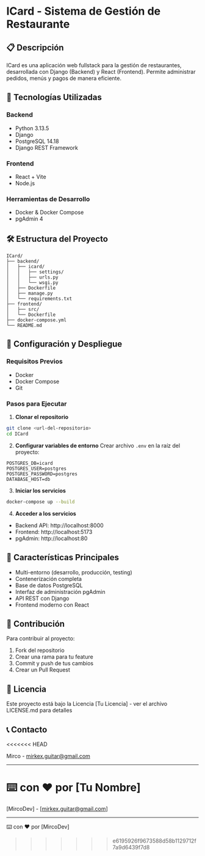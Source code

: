 # ICard - Sistema de Gestión de Restaurante

## 📋 Descripción

ICard es una aplicación web fullstack para la gestión de restaurantes, desarrollada con Django (Backend) y React (Frontend). Permite administrar pedidos, menús y pagos de manera eficiente.

## 🚀 Tecnologías Utilizadas

### Backend

- Python 3.13.5
- Django
- PostgreSQL 14.18
- Django REST Framework

### Frontend

- React + Vite
- Node.js

### Herramientas de Desarrollo

- Docker & Docker Compose
- pgAdmin 4

## 🛠️ Estructura del Proyecto

```
ICard/
├── backend/
│   ├── icard/
│   │   ├── settings/
│   │   ├── urls.py
│   │   └── wsgi.py
│   ├── Dockerfile
│   ├── manage.py
│   └── requirements.txt
├── frontend/
│   ├── src/
│   └── Dockerfile
├── docker-compose.yml
└── README.md
```

## 🔧 Configuración y Despliegue

### Requisitos Previos

- Docker
- Docker Compose
- Git

### Pasos para Ejecutar

1. **Clonar el repositorio**

```bash
git clone <url-del-repositorio>
cd ICard
```

2. **Configurar variables de entorno**
   Crear archivo `.env` en la raíz del proyecto:

```env
POSTGRES_DB=icard
POSTGRES_USER=postgres
POSTGRES_PASSWORD=postgres
DATABASE_HOST=db
```

3. **Iniciar los servicios**

```bash
docker-compose up --build
```

4. **Acceder a los servicios**

- Backend API: http://localhost:8000
- Frontend: http://localhost:5173
- pgAdmin: http://localhost:80

## 🔑 Características Principales

- Multi-entorno (desarrollo, producción, testing)
- Contenerización completa
- Base de datos PostgreSQL
- Interfaz de administración pgAdmin
- API REST con Django
- Frontend moderno con React

## 👥 Contribución

Para contribuir al proyecto:

1. Fork del repositorio
2. Crear una rama para tu feature
3. Commit y push de tus cambios
4. Crear un Pull Request

## 📄 Licencia

Este proyecto está bajo la Licencia [Tu Licencia] - ver el archivo LICENSE.md para detalles

## 📞 Contacto
<<<<<<< HEAD

Mirco - mirkex.guitar@gmail.com

---

⌨️ con ❤️ por [Tu Nombre]
=======
[MircoDev] - [mirkex.guitar@gmail.com]

---
⌨️ con ❤️ por [MircoDev]
>>>>>>> e6195926f9673588d58b1129712f7a9d6439f7d8
